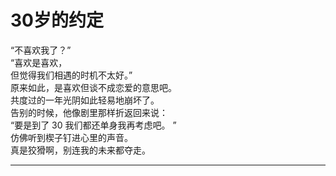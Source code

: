 # 30岁的约定

“不喜欢我了？”
\
“喜欢是喜欢，
\
但觉得我们相遇的时机不太好。”
\
原来如此，是喜欢但谈不成恋爱的意思吧。
\
共度过的一年光阴如此轻易地崩坏了。
\
告别的时候，他像剧里那样折返回来说：
\
“要是到了 30 我们都还单身我再考虑吧。 ”
\
仿佛听到楔子钉进心里的声音。
\
真是狡猾啊，别连我的未来都夺走。












---
